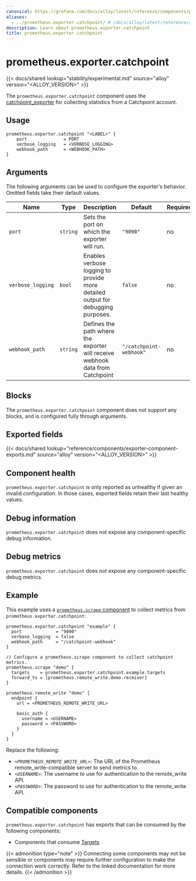 ```yaml
---
canonical: https://grafana.com/docs/alloy/latest/reference/components/prometheus/prometheus.exporter.catchpoint/
aliases:
  - ../prometheus.exporter.catchpoint/ # /docs/alloy/latest/reference/components/prometheus.exporter.catchpoint/
description: Learn about prometheus.exporter.catchpoint
title: prometheus.exporter.catchpoint
---
```


# prometheus.exporter.catchpoint

{{< docs/shared lookup="stability/experimental.md" source="alloy" version="<ALLOY_VERSION>" >}}

The `prometheus.exporter.catchpoint` component uses the [catchpoint_exporter](https://github.com/grafana/catchpoint-prometheus-exporter) for collecting statistics from a Catchpoint account.

## Usage

```alloy
prometheus.exporter.catchpoint "<LABEL>" {
    port              = PORT
    verbose_logging   = <VERBOSE_LOGGING>
    webhook_path      = <WEBHOOK_PATH>
}
```

## Arguments

The following arguments can be used to configure the exporter's behavior.
Omitted fields take their default values.

| Name              | Type     | Description                                                                     | Default                 | Required |
| ----------------- | -------- | ------------------------------------------------------------------------------- | ----------------------- | -------- |
| `port`            | `string` | Sets the port on which the exporter will run.                                   | `"9090"`                | no       |
| `verbose_logging` | `bool`   | Enables verbose logging to provide more detailed output for debugging purposes. | `false`                 | no       |
| `webhook_path`    | `string` | Defines the path where the exporter will receive webhook data from Catchpoint   | `"/catchpoint-webhook"` | no       |

## Blocks

The `prometheus.exporter.catchpoint` component does not support any blocks, and is configured
fully through arguments.

## Exported fields

{{< docs/shared lookup="reference/components/exporter-component-exports.md" source="alloy" version="<ALLOY_VERSION>" >}}

## Component health

`prometheus.exporter.catchpoint` is only reported as unhealthy if given
an invalid configuration. In those cases, exported fields retain their last
healthy values.

## Debug information

`prometheus.exporter.catchpoint` does not expose any component-specific
debug information.

## Debug metrics

`prometheus.exporter.catchpoint` does not expose any component-specific
debug metrics.

## Example

This example uses a [`prometheus.scrape` component][scrape] to collect metrics
from `prometheus.exporter.catchpoint`:

```alloy
prometheus.exporter.catchpoint "example" {
  port             = "9090"
  verbose_logging  = false
  webhook_path     = "/catchpoint-webhook"
}

// Configure a prometheus.scrape component to collect catchpoint metrics.
prometheus.scrape "demo" {
  targets    = prometheus.exporter.catchpoint.example.targets
  forward_to = [prometheus.remote_write.demo.receiver]
}

prometheus.remote_write "demo" {
  endpoint {
    url = <PROMETHEUS_REMOTE_WRITE_URL>

    basic_auth {
      username = <USERNAME>
      password = <PASSWORD>
    }
  }
}
```

Replace the following:

- _`<PROMETHEUS_REMOTE_WRITE_URL>`_: The URL of the Prometheus remote_write-compatible server to send metrics to.
- _`<USERNAME>`_: The username to use for authentication to the remote_write API.
- _`<PASSWORD>`_: The password to use for authentication to the remote_write API.

[scrape]: ../prometheus.scrape/

<!-- START GENERATED COMPATIBLE COMPONENTS -->

## Compatible components

`prometheus.exporter.catchpoint` has exports that can be consumed by the following components:

- Components that consume [Targets](../../compatibility/#targets-consumers)

{{< admonition type="note" >}}
Connecting some components may not be sensible or components may require further configuration to make the connection work correctly.
Refer to the linked documentation for more details.
{{< /admonition >}}

<!-- END GENERATED COMPATIBLE COMPONENTS -->
